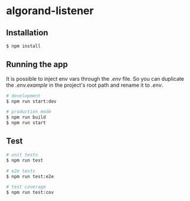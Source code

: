 # algorand-listener

## Installation



```bash
$ npm install
```

## Running the app

It is possible to inject env vars through the *.env* file. So you can duplicate the *.env.example* in the project's root path and rename it to *.env*.

```bash
# development
$ npm run start:dev

# production mode
$ npm run build
$ npm run start
```

## Test

```bash
# unit tests
$ npm run test

# e2e tests
$ npm run test:e2e

# test coverage
$ npm run test:cov
```
